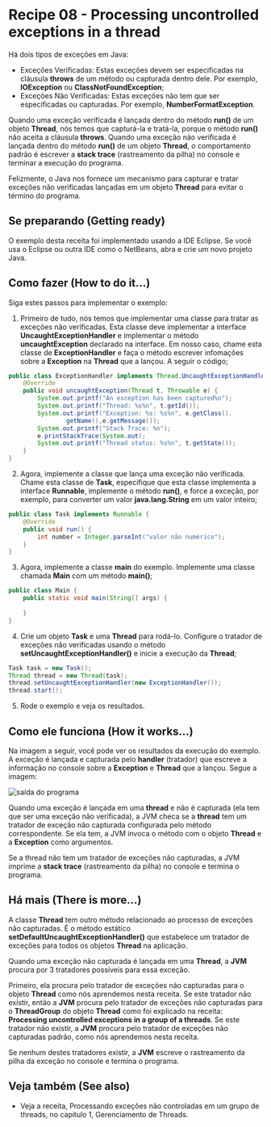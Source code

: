 # Recipe 08 - Processing uncontrolled exceptions in a thread
Há dois tipos de exceções em Java:
 - Exceções Verificadas: Estas exceções devem ser especificadas na cláusula **throws** de um método ou 
capturada dentro dele. Por exemplo, **IOException** ou **ClassNotFoundException**;
 - Exceções Não Verificadas: Estas exceções não tem que ser especificadas ou capturadas. Por exemplo,
**NumberFormatException**.

Quando uma exceção verificada é lançada dentro do método **run()** de um objeto **Thread**, nós temos que
capturá-la e tratá-la, porque o método **run()** não aceita a cláusula **throws**. Quando uma exceção não
verificada é lançada dentro do método **run()** de um objeto **Thread**, o comportamento padrão é escrever
a **stack trace** (rastreamento da pilha) no console e terminar a execução do programa.

Felizmente, o Java nos fornece um mecanismo para capturar e tratar exceções não verificadas lançadas em um
objeto **Thread** para evitar o término do programa.

## Se preparando (Getting ready)
O exemplo desta receita foi implementado usando a IDE Eclipse. Se você usa o Eclipse ou outra IDE como
o NetBeans, abra e crie um novo projeto Java.

## Como fazer (How to do it...)
Siga estes passos para implementar o exemplo:
 1. Primeiro de tudo, nós temos que implementar uma classe para tratar as exceções não verificadas. Esta 
classe deve implementar a interface **UncaughtExceptionHandler** e implementar o método **uncaughtException**
declarado na interface. Em nosso caso, chame esta classe de **ExceptionHandler** e faça o método escrever 
infomações sobre a **Exception** na **Thread** que a lançou. A seguir o código;
```java
public class ExceptionHandler implements Thread.UncaughtExceptionHandler {
    @Override
    public void uncaughtException(Thread t, Throwable e) {
        System.out.printf("An exception has been captured%n");
        System.out.printf("Thread: %s%n", t.getId());
        System.out.printf("Exception: %s: %s%n", e.getClass().
                getName(),e.getMessage());
        System.out.printf("Stack Trace: %n");
        e.printStackTrace(System.out);
        System.out.printf("Thread status: %s%n", t.getState());
    }
}
```

 2. Agora, implemente a classe que lança uma exceção não verificada. Chame esta classe de **Task**, especifique
que esta classe implementa a interface **Runnable**, implemente o método **run()**, e force a exceção, por
exemplo, para converter um valor **java.lang.String** em um valor inteiro;
```java
public class Task implements Runnable {
    @Override
    public void run() {
        int number = Integer.parseInt("valor não numérico");
    }
}
```

 3. Agora, implemente a classe **main** do exemplo. Implemente uma classe chamada **Main** com um método
**main()**;
```java
public class Main {
    public static void main(String[] args) {
        
    }
}
```

 4. Crie um objeto **Task** e uma **Thread** para rodá-lo. Configure o tratador de exceções não verificadas
usando o método **setUncaughtExceptionHandler()** e inicie a execução da **Thread**;
```java
Task task = new Task();
Thread thread = new Thread(task);
thread.setUncaughtExceptionHandler(new ExceptionHandler());
thread.start();
```

 5. Rode o exemplo e veja os resultados.

## Como ele funciona (How it works...)
Na imagem a seguir, você pode ver os resultados da execução do exemplo. A exceção é lançada e capturada pelo
**handler** (tratador) que escreve a informação no console sobre a **Exception** e **Thread** que a lançou.
Segue a imagem:

![saída do programa](https://raw.githubusercontent.com/PedroFerreiraCJr/traducao-java-7-concurrency/master/images/recipe_08.png)

Quando uma exceção é lançada em uma **thread** e não é capturada (ela tem que ser uma exceção não verificada),
 a JVM checa se a **thread** tem um tratador de exceção não capturada configurada pelo método correspondente.
Se ela tem, a JVM invoca o método com o objeto **Thread** e a **Exception** como argumentos.

Se a thread não tem um tratador de exceções não capturadas, a JVM imprime a **stack trace** (rastreamento 
da pilha) no console e termina o programa.

## Há mais (There is more...)
A classe **Thread** tem outro método relacionado ao processo de exceções não capturadas. É o método estático
**setDefaultUncaughtExceptionHandler()** que estabelece um tratador de exceções para todos os objetos 
**Thread** na aplicação.

Quando uma exceção não capturada é lançada em uma **Thread**, a **JVM** procura por 3 tratadores possíveis 
para essa exceção.

Primeiro, ela procura pelo tratador de exceções não capturadas para o objeto **Thread** como nós aprendemos 
nesta receita. Se este tratador não existir, então a **JVM** procura pelo tratador de exceções não capturadas 
para o **ThreadGroup** do objeto **Thread** como foi explicado na receita: **Processing uncontrolled 
exceptions in a group of a threads**. Se este tratador não existir, a **JVM** procura pelo tratador de exceções
não capturadas padrão, como nós aprendemos nesta receita.

Se nenhum destes tratadores existir, a **JVM** escreve o rastreamento da pilha da exceção no console e termina
o programa.

## Veja também (See also)
- Veja a receita, Processando exceções não controladas em um grupo de threads, no capítulo 1, Gerenciamento
de Threads.
